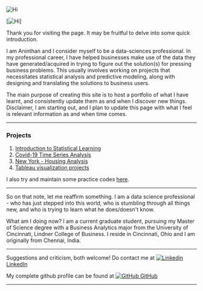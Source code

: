 
<img align="center" src="https://imgs.xkcd.com/comics/machine_learning.png" alt="Hi">

[![Hi](https://imgs.xkcd.com/comics/machine_learning.png)]

Thank you for visiting the page. It may be fruitful to delve into some quick introduction.

I am Aninthan and I consider myself to be a data-sciences professional. In my professional career, I have helped businesses make use of the data they have generated/acquired in trying to figure out the solution(s) for pressing business problems. This usually involves working on projects that necessitates statistical analysis and predictive modeling, along with designing and translating the solutions to business users.

The main purpose of creating this site is to host a portfolio of what I have learnt, and consistently update them as and when I discover new things. Disclaimer, I am starting out, and I plan to update this page with what I feel is relevant information as and when time comes.

___

### Projects

1. [Introduction to Statistical Learning](https://aninthan-ramaswamy.github.io/ISLR-Training/)
2. [Covid-19 Time Series Analysis](https://aninthan-ramaswamy.github.io/Covid-19-Analysis/)
3. [New York - Housing Analysis](https://aninthan-ramaswamy.github.io/New-York-Housing-Analysis/)
4. [Tableau visualization projects](https://public.tableau.com/profile/aninthan.ramaswamy)

I also try and maintain some practice codes [here](https://github.com/aninthan-ramaswamy/Basic-Coding).

___

So on that note, let me reaffirm something. I am a data science professional - who has just stepped into this world, who is stumbling through all things new, and who is trying to learn what he does/doesn't know.

What am I doing now? I am a current graduate student, pursuing my Master of Science degree with a Business Analytics major from the University of Cincinnati, Lindner College of Business. I reside in Cincinnati, Ohio and I am originally from Chennai, India. 

___

Suggestions and criticism, both welcome! Do contact me at [![Linkedin](https://i.stack.imgur.com/gVE0j.png) LinkedIn](https://www.linkedin.com/in/aninthan-r/)

My complete github profile can be found at [![GitHub](https://i.stack.imgur.com/tskMh.png) GitHub](https://github.com/aninthan-ramaswamy)

___

